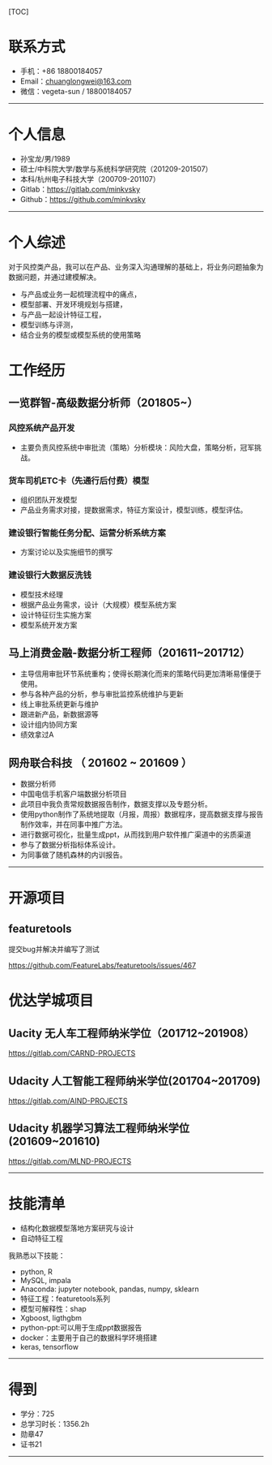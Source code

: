 

[TOC]

# 联系方式

- 手机：+86 18800184057
- Email：chuanglongwei@163.com
- 微信：vegeta-sun / 18800184057

---

# 个人信息

 - 孙宝龙/男/1989
 - 硕士/中科院大学/数学与系统科学研究院（201209-201507）
 - 本科/杭州电子科技大学（200709-201107）
 - Gitlab：https://gitlab.com/minkvsky
 - Github：https://github.com/minkvsky

---

# 个人综述

对于风控类产品，我可以在产品、业务深入沟通理解的基础上，将业务问题抽象为数据问题，并通过建模解决。

- 与产品或业务一起梳理流程中的痛点，
- 模型部署、开发环境规划与搭建，
- 与产品一起设计特征工程，
- 模型训练与评测，
- 结合业务的模型或模型系统的使用策略

# 工作经历

## 一览群智-高级数据分析师（201805~）

### 风控系统产品开发

- 主要负责风控系统中审批流（策略）分析模块：风险大盘，策略分析，冠军挑战。

### 货车司机ETC卡（先通行后付费）模型

- 组织团队开发模型
- 产品业务需求对接，提数据需求，特征方案设计，模型训练，模型评估。

### 建设银行智能任务分配、运营分析系统方案

- 方案讨论以及实施细节的撰写

### 建设银行大数据反洗钱

- 模型技术经理
- 根据产品业务需求，设计（大规模）模型系统方案
- 设计特征衍生实施方案
- 模型系统开发方案

## 马上消费金融-数据分析工程师（201611~201712）

-  主导信用审批环节系统重构；使得长期演化而来的策略代码更加清晰易懂便于使用。
-  参与各种产品的分析，参与审批监控系统维护与更新
-  线上审批系统更新与维护
-  跟进新产品，新数据源等
-  设计组内协同方案
-  绩效拿过A

## 网舟联合科技 （ 201602 ~ 201609 ）

- 数据分析师
- 中国电信手机客户端数据分析项目
- 此项目中我负责常规数据报告制作，数据支撑以及专题分析。
- 使用python制作了系统地提取（月报，周报）数据程序，提高数据支撑与报告制作效率，并在同事中推广方法。
- 进行数据可视化，批量生成ppt，从而找到用户软件推广渠道中的劣质渠道
- 参与了数据分析指标体系设计。
- 为同事做了随机森林的内训报告。

---

# 开源项目

## featuretools

提交bug并解决并编写了测试

https://github.com/FeatureLabs/featuretools/issues/467



# 优达学城项目

## Uacity 无人车工程师纳米学位（201712~201908）

https://gitlab.com/CARND-PROJECTS

## Udacity 人工智能工程师纳米学位(201704~201709)

https://gitlab.com/AIND-PROJECTS

## Udacity 机器学习算法工程师纳米学位(201609~201610)

https://gitlab.com/MLND-PROJECTS

---

# 技能清单

- 结构化数据模型落地方案研究与设计
- 自动特征工程

我熟悉以下技能：
- python, R
- MySQL, impala
- Anaconda: jupyter notebook, pandas, numpy, sklearn
- 特征工程：featuretools系列
- 模型可解释性：shap
- Xgboost, ligthgbm
- python-ppt:可以用于生成ppt数据报告
- docker：主要用于自己的数据科学环境搭建
- keras, tensorflow

---

# 得到

- 学分：725
- 总学习时长：1356.2h
- 勋章47
- 证书21

---
